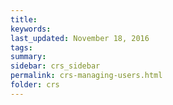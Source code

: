 ```yaml
---
title:  
keywords: 
last_updated: November 18, 2016
tags: 
summary: 
sidebar: crs_sidebar
permalink: crs-managing-users.html
folder: crs
---
```


 

